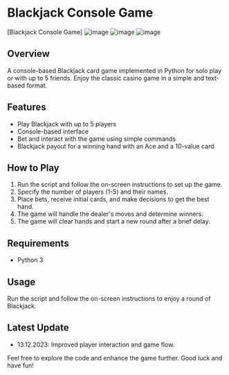 # Blackjack Console Game

[Blackjack Console Game]
![image](https://github.com/ItsMeRozi/Python-Blackjack/assets/152630128/3d3cc818-82a5-4a58-861d-a8e9ba81dbd0)
![image](https://github.com/ItsMeRozi/Python-Blackjack/assets/152630128/3a27ed1a-3b63-4ffe-985f-271c022bce11)
![image](https://github.com/ItsMeRozi/Python-Blackjack/assets/152630128/9754bc52-5d8a-4711-9543-1cb7deb57c2f)



## Overview
A console-based Blackjack card game implemented in Python for solo play or with up to 5 friends. Enjoy the classic casino game in a simple and text-based format.

## Features
- Play Blackjack with up to 5 players
- Console-based interface
- Bet and interact with the game using simple commands
- Blackjack payout for a winning hand with an Ace and a 10-value card

## How to Play
1. Run the script and follow the on-screen instructions to set up the game.
2. Specify the number of players (1-5) and their names.
3. Place bets, receive initial cards, and make decisions to get the best hand.
4. The game will handle the dealer's moves and determine winners.
5. The game will clear hands and start a new round after a brief delay.

## Requirements
- Python 3

## Usage
Run the script and follow the on-screen instructions to enjoy a round of Blackjack.

## Latest Update
- 13.12.2023: Improved player interaction and game flow.

Feel free to explore the code and enhance the game further. Good luck and have fun!
